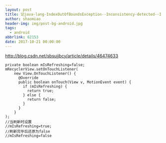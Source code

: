 ```yaml
---
layout: post
title: 记java-lang-IndexOutOfBoundsException--Inconsistency-detected--Invalid-
author: shaomiao
header-img: img/post-bg-android.jpg
tags:
  - android
abbrlink: 62153
date: 2017-10-21 00:00:00
---
```

http://blog.csdn.net/sbsujjbcy/article/details/46474633

	private boolean mIsRefreshing=false;
	mRecyclerView.setOnTouchListener(
		new View.OnTouchListener() {
		  @Override
		  public boolean onTouch(View v, MotionEvent event) {
			if (mIsRefreshing) {
			  return true;
			} else {
			  return false;
			}
		  }
		}
	);
	//当刷新时设置
	//mIsRefreshing=true;
	//刷新完毕后还原为false
	//mIsRefreshing=false
